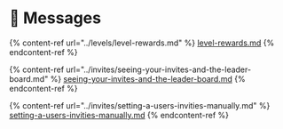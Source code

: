 # 💬 Messages

{% content-ref url="../levels/level-rewards.md" %}
[level-rewards.md](../levels/level-rewards.md)
{% endcontent-ref %}

{% content-ref url="../invites/seeing-your-invites-and-the-leader-board.md" %}
[seeing-your-invites-and-the-leader-board.md](../invites/seeing-your-invites-and-the-leader-board.md)
{% endcontent-ref %}

{% content-ref url="../invites/setting-a-users-invities-manually.md" %}
[setting-a-users-invities-manually.md](../invites/setting-a-users-invities-manually.md)
{% endcontent-ref %}
